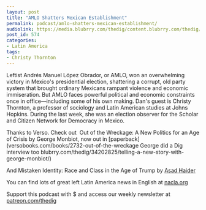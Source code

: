 ```yaml
---
layout: post
title: "AMLO Shatters Mexican Establishment"
permalink: podcast/amlo-shatters-mexican-establishment/
audiolink: https://media.blubrry.com/thedig/content.blubrry.com/thedig/The_Dig_-_EP_126_-_Thornton.mp3
post_id: 574
categories: 
- Latin America
tags: 
- Christy Thornton
---
```


Leftist Andrés Manuel López Obrador, or AMLO, won an overwhelming victory in Mexico's presidential election, shattering a corrupt, old party system that brought ordinary Mexicans rampant violence and economic immiseration. But AMLO faces powerful political and economic constraints once in office—including some of his own making. Dan's guest is Christy Thornton, a professor of sociology and Latin American studies at Johns Hopkins. During the last week, she was an election observer for the Scholar and Citizen Network for Democracy in Mexico.

Thanks to Verso. Check out 
Out of the Wreckage: A New Politics for an Age of Crisis by George Monbiot, now out in [paperback](versobooks.com/books/2732-out-of-the-wreckage George did a Dig interview too blubrry.com/thedig/34202825/telling-a-new-story-with-george-monbiot/)

And Mistaken Identity: Race and Class in the Age of Trump by [Asad Haider](versobooks.com/books/2716-mistaken-identity)



You can find lots of great left Latin America news in English at 
[nacla.org](nacla.org)

Support this podcast with $ and access our weekly newsletter at [patreon.com/thedig](http://www.patreon.com/TheDig) 

 
